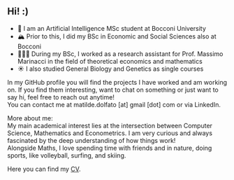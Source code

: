 ## Hi! :)

<!--
**matildedol/matildedol** is a ✨ _special_ ✨ repository because its `README.md` (this file) appears on your GitHub profile.

Here are some ideas to get you started:

- 🔭 I’m currently working on ...
- 🌱 I’m currently learning ...
- 👯 I’m looking to collaborate on ...
- 🤔 I’m looking for help with ...
- 💬 Ask me about ...
- 📫 How to reach me: ...
- 😄 Pronouns: ...
- ⚡ Fun fact: ...
-->
- 🌊 I am an Artificial Intelligence MSc student at Bocconi University
- 🏔️ Prior to this, I did my BSc in Economic and Social Sciences also at Bocconi
- 🏄🏼‍♀️ During my BSc, I worked as a research assistant for Prof. Massimo Marinacci in the field of theoretical economics and mathematics
- ☀️ I also studied General Biology and Genetics as single courses

In my GitHub profile you will find the projects I have worked and am working on. If you find them interesting, want to chat on something or just want to say hi, feel free to reach out anytime!  
You can contact me at matilde.dolfato [at] gmail [dot] com or via LinkedIn.

More about me:  
My main academical interest lies at the intersection between Computer Science, Mathematics and Econometrics.
I am very curious and always fascinated by the deep understanding of how things work!  
Alongside Maths, I love spending time with friends and in nature, doing sports, like volleyball, surfing, and skiing.   

Here you can find my [CV](https://github.com/matildedol/matildedol/blob/main/CV_matildedol.pdf).  

